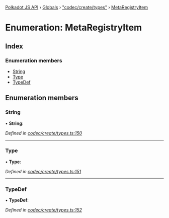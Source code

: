 [Polkadot JS API](../README.md) › [Globals](../globals.md) › ["codec/create/types"](../modules/_codec_create_types_.md) › [MetaRegistryItem](_codec_create_types_.metaregistryitem.md)

# Enumeration: MetaRegistryItem

## Index

### Enumeration members

* [String](_codec_create_types_.metaregistryitem.md#string)
* [Type](_codec_create_types_.metaregistryitem.md#type)
* [TypeDef](_codec_create_types_.metaregistryitem.md#typedef)

## Enumeration members

###  String

• **String**:

*Defined in [codec/create/types.ts:150](https://github.com/polkadot-js/api/blob/8b1a7a8584/packages/types/src/codec/create/types.ts#L150)*

___

###  Type

• **Type**:

*Defined in [codec/create/types.ts:151](https://github.com/polkadot-js/api/blob/8b1a7a8584/packages/types/src/codec/create/types.ts#L151)*

___

###  TypeDef

• **TypeDef**:

*Defined in [codec/create/types.ts:152](https://github.com/polkadot-js/api/blob/8b1a7a8584/packages/types/src/codec/create/types.ts#L152)*
